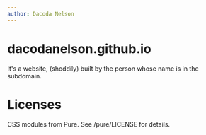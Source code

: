 ```yaml
---
author: Dacoda Nelson
---
```


dacodanelson.github.io
======================

It's a website, (shoddily) built by the person whose name is in the subdomain.

Licenses
========

CSS modules from Pure. See /pure/LICENSE for details.
